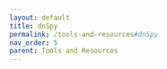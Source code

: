 ```yaml
---
layout: default
title: dnSpy
permalink: /tools-and-resources#dnSpy
nav_order: 5
parent: Tools and Resources
---
```

